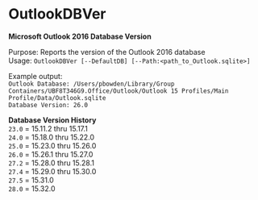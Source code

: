# OutlookDBVer
<b>Microsoft Outlook 2016 Database Version</b>

Purpose: Reports the version of the Outlook 2016 database</br>
Usage: `OutlookDBVer [--DefaultDB] [--Path:<path_to_Outlook.sqlite>]`</br>

Example output:</br>
`Outlook Database: /Users/pbowden/Library/Group Containers/UBF8T346G9.Office/Outlook/Outlook 15 Profiles/Main Profile/Data/Outlook.sqlite`</br>
`Database Version: 26.0`</br>

<b>Database Version History</b></br>
`23.0` = 15.11.2 thru 15.17.1</br>
`24.0` = 15.18.0 thru 15.22.0</br>
`25.0` = 15.23.0 thru 15.26.0</br>
`26.0` = 15.26.1 thru 15.27.0</br>
`27.2` = 15.28.0 thru 15.28.1</br>
`27.4` = 15.29.0 thru 15.30.0</br>
`27.5` = 15.31.0</br>
`28.0` = 15.32.0</br>
